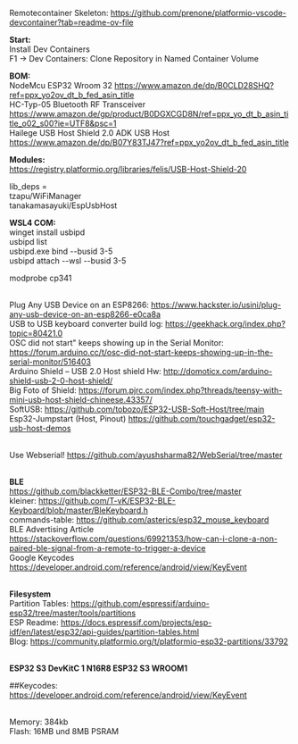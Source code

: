 Remotecontainer Skeleton: https://github.com/prenone/platformio-vscode-devcontainer?tab=readme-ov-file

<b>Start: </b><br>
Install Dev Containers<br>
F1 -> Dev Containers: Clone Repository in Named Container Volume<br>

<b>BOM:</b><br>
NodeMcu ESP32 Wroom 32 https://www.amazon.de/dp/B0CLD28SHQ?ref=ppx_yo2ov_dt_b_fed_asin_title<br>
HC-Typ-05 Bluetooth RF Transceiver https://www.amazon.de/gp/product/B0DGXCGD8N/ref=ppx_yo_dt_b_asin_title_o02_s00?ie=UTF8&psc=1<br>
Hailege USB Host Shield 2.0 ADK USB Host https://www.amazon.de/dp/B07Y83TJ47?ref=ppx_yo2ov_dt_b_fed_asin_title <br>

<b>Modules:</b><br>
https://registry.platformio.org/libraries/felis/USB-Host-Shield-20<br>

lib_deps = <br>
    tzapu/WiFiManager<br>
    tanakamasayuki/EspUsbHost<br>

<b>WSL4 COM:</b><br>
winget install usbipd<br>
usbipd list<br>
usbipd.exe bind --busid 3-5<br>
usbipd attach --wsl --busid 3-5<br>

modprobe cp341<br>

<br>Plug Any USB Device on an ESP8266: https://www.hackster.io/usini/plug-any-usb-device-on-an-esp8266-e0ca8a
<br>USB to USB keyboard converter build log: https://geekhack.org/index.php?topic=80421.0
<br>OSC did not start" keeps showing up in the Serial Monitor: https://forum.arduino.cc/t/osc-did-not-start-keeps-showing-up-in-the-serial-monitor/516403
<br>Arduino Shield – USB 2.0 Host shield Hw: http://domoticx.com/arduino-shield-usb-2-0-host-shield/
<br>Big Foto of Shield: https://forum.pjrc.com/index.php?threads/teensy-with-mini-usb-host-shield-chineese.43357/
<br>SoftUSB: https://github.com/tobozo/ESP32-USB-Soft-Host/tree/main
<br>Esp32-Jumpstart (Host, Pinout) https://github.com/touchgadget/esp32-usb-host-demos

<br> Use Webserial! https://github.com/ayushsharma82/WebSerial/tree/master

<br><b>BLE</b>
<br>https://github.com/blackketter/ESP32-BLE-Combo/tree/master
<br>kleiner: https://github.com/T-vK/ESP32-BLE-Keyboard/blob/master/BleKeyboard.h
<br>commands-table: https://github.com/asterics/esp32_mouse_keyboard
<br> BLE Advertising Article https://stackoverflow.com/questions/69921353/how-can-i-clone-a-non-paired-ble-signal-from-a-remote-to-trigger-a-device
<br> Google Keycodes https://developer.android.com/reference/android/view/KeyEvent

<br><b>Filesystem</b>
<br>Partition Tables: https://github.com/espressif/arduino-esp32/tree/master/tools/partitions
<br>ESP Readme: https://docs.espressif.com/projects/esp-idf/en/latest/esp32/api-guides/partition-tables.html
<br>Blog: https://community.platformio.org/t/platformio-esp32-partitions/33792

<br><b>ESP32 S3 DevKitC 1 N16R8 ESP32 S3 WROOM1</b>

##Keycodes:
<br>https://developer.android.com/reference/android/view/KeyEvent

<br> Memory: 384kb
<br> Flash: 16MB und 8MB PSRAM



